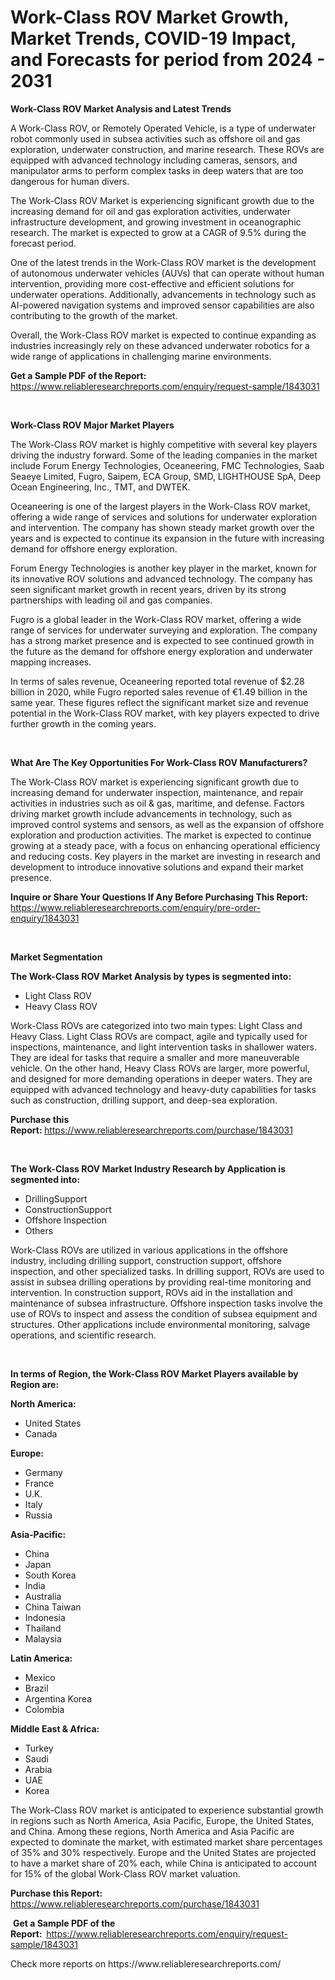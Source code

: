 <p><h1>Work-Class ROV Market Growth, Market Trends, COVID-19 Impact, and Forecasts for period from 2024 - 2031</h1></p><p><strong>Work-Class ROV Market Analysis and Latest Trends</strong></p>
<p><p>A Work-Class ROV, or Remotely Operated Vehicle, is a type of underwater robot commonly used in subsea activities such as offshore oil and gas exploration, underwater construction, and marine research. These ROVs are equipped with advanced technology including cameras, sensors, and manipulator arms to perform complex tasks in deep waters that are too dangerous for human divers.</p><p>The Work-Class ROV Market is experiencing significant growth due to the increasing demand for oil and gas exploration activities, underwater infrastructure development, and growing investment in oceanographic research. The market is expected to grow at a CAGR of 9.5% during the forecast period.</p><p>One of the latest trends in the Work-Class ROV market is the development of autonomous underwater vehicles (AUVs) that can operate without human intervention, providing more cost-effective and efficient solutions for underwater operations. Additionally, advancements in technology such as AI-powered navigation systems and improved sensor capabilities are also contributing to the growth of the market.</p><p>Overall, the Work-Class ROV market is expected to continue expanding as industries increasingly rely on these advanced underwater robotics for a wide range of applications in challenging marine environments.</p></p>
<p><strong>Get a Sample PDF of the Report:&nbsp;</strong> <a href="https://www.reliableresearchreports.com/enquiry/request-sample/1843031">https://www.reliableresearchreports.com/enquiry/request-sample/1843031</a></p>
<p>&nbsp;</p>
<p><strong>Work-Class ROV Major Market Players</strong></p>
<p><p>The Work-Class ROV market is highly competitive with several key players driving the industry forward. Some of the leading companies in the market include Forum Energy Technologies, Oceaneering, FMC Technologies, Saab Seaeye Limited, Fugro, Saipem, ECA Group, SMD, LIGHTHOUSE SpA, Deep Ocean Engineering, Inc., TMT, and DWTEK.</p><p>Oceaneering is one of the largest players in the Work-Class ROV market, offering a wide range of services and solutions for underwater exploration and intervention. The company has shown steady market growth over the years and is expected to continue its expansion in the future with increasing demand for offshore energy exploration.</p><p>Forum Energy Technologies is another key player in the market, known for its innovative ROV solutions and advanced technology. The company has seen significant market growth in recent years, driven by its strong partnerships with leading oil and gas companies.</p><p>Fugro is a global leader in the Work-Class ROV market, offering a wide range of services for underwater surveying and exploration. The company has a strong market presence and is expected to see continued growth in the future as the demand for offshore energy exploration and underwater mapping increases.</p><p>In terms of sales revenue, Oceaneering reported total revenue of $2.28 billion in 2020, while Fugro reported sales revenue of €1.49 billion in the same year. These figures reflect the significant market size and revenue potential in the Work-Class ROV market, with key players expected to drive further growth in the coming years.</p></p>
<p>&nbsp;</p>
<p><strong>What Are The Key Opportunities For Work-Class ROV Manufacturers?</strong></p>
<p><p>The Work-Class ROV market is experiencing significant growth due to increasing demand for underwater inspection, maintenance, and repair activities in industries such as oil & gas, maritime, and defense. Factors driving market growth include advancements in technology, such as improved control systems and sensors, as well as the expansion of offshore exploration and production activities. The market is expected to continue growing at a steady pace, with a focus on enhancing operational efficiency and reducing costs. Key players in the market are investing in research and development to introduce innovative solutions and expand their market presence.</p></p>
<p><strong>Inquire or Share Your Questions If Any Before Purchasing This Report:</strong> <a href="https://www.reliableresearchreports.com/enquiry/pre-order-enquiry/1843031">https://www.reliableresearchreports.com/enquiry/pre-order-enquiry/1843031</a></p>
<p>&nbsp;</p>
<p><strong>Market Segmentation</strong></p>
<p><strong>The Work-Class ROV Market Analysis by types is segmented into:</strong></p>
<p><ul><li>Light Class ROV</li><li>Heavy Class ROV</li></ul></p>
<p><p>Work-Class ROVs are categorized into two main types: Light Class and Heavy Class. Light Class ROVs are compact, agile and typically used for inspections, maintenance, and light intervention tasks in shallower waters. They are ideal for tasks that require a smaller and more maneuverable vehicle. On the other hand, Heavy Class ROVs are larger, more powerful, and designed for more demanding operations in deeper waters. They are equipped with advanced technology and heavy-duty capabilities for tasks such as construction, drilling support, and deep-sea exploration.</p></p>
<p><strong>Purchase this Report:&nbsp;</strong><a href="https://www.reliableresearchreports.com/purchase/1843031">https://www.reliableresearchreports.com/purchase/1843031</a></p>
<p>&nbsp;</p>
<p><strong>The Work-Class ROV Market Industry Research by Application is segmented into:</strong></p>
<p><ul><li>DrillingSupport</li><li>ConstructionSupport</li><li>Offshore Inspection</li><li>Others</li></ul></p>
<p><p>Work-Class ROVs are utilized in various applications in the offshore industry, including drilling support, construction support, offshore inspection, and other specialized tasks. In drilling support, ROVs are used to assist in subsea drilling operations by providing real-time monitoring and intervention. In construction support, ROVs aid in the installation and maintenance of subsea infrastructure. Offshore inspection tasks involve the use of ROVs to inspect and assess the condition of subsea equipment and structures. Other applications include environmental monitoring, salvage operations, and scientific research.</p></p>
<p>&nbsp;</p>
<p><strong>In terms of Region, the Work-Class ROV Market Players available by Region are:</strong></p>
<p>
    <p> <strong> North America: </strong>
        <ul>
            <li>United States</li>
            <li>Canada</li>
        </ul>
        </p> 
    <p> <strong> Europe: </strong>
        <ul>
            <li>Germany</li>
            <li>France</li>
            <li>U.K.</li>
            <li>Italy</li>
            <li>Russia</li>
        </ul>
        </p> 
    <p> <strong> Asia-Pacific: </strong>
        <ul>
            <li>China</li>
            <li>Japan</li>
            <li>South Korea</li>
            <li>India</li>
            <li>Australia</li>
            <li>China Taiwan</li>
            <li>Indonesia</li>
            <li>Thailand</li>
            <li>Malaysia</li>
        </ul>
        </p> 
    <p> <strong> Latin America: </strong>
        <ul>
            <li>Mexico</li>
            <li>Brazil</li>
            <li>Argentina Korea</li>
            <li>Colombia</li>
        </ul>
        </p> 
    <p> <strong> Middle East & Africa: </strong>
        <ul>
            <li>Turkey</li>
            <li>Saudi</li>
            <li>Arabia</li>
            <li>UAE</li>
            <li>Korea</li>
        </ul>
    </p>
    </p>
<p><p>The Work-Class ROV market is anticipated to experience substantial growth in regions such as North America, Asia Pacific, Europe, the United States, and China. Among these regions, North America and Asia Pacific are expected to dominate the market, with estimated market share percentages of 35% and 30% respectively. Europe and the United States are projected to have a market share of 20% each, while China is anticipated to account for 15% of the global Work-Class ROV market valuation.</p></p>
<p><strong>Purchase this Report: </strong><a href="https://www.reliableresearchreports.com/purchase/1843031">https://www.reliableresearchreports.com/purchase/1843031</a></p>
<p>&nbsp;<strong>Get a Sample PDF of the Report:&nbsp;&nbsp;</strong><a href="https://www.reliableresearchreports.com/enquiry/request-sample/1843031">https://www.reliableresearchreports.com/enquiry/request-sample/1843031</a></p>
<p><strong></strong></p>
<p>Check more reports on https://www.reliableresearchreports.com/</p>